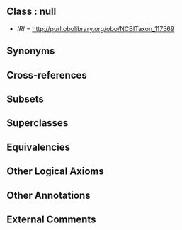 
## Class : null

 * *IRI* = http://purl.obolibrary.org/obo/NCBITaxon_117569

## Synonyms


## Cross-references


## Subsets


## Superclasses


## Equivalencies


## Other Logical Axioms


## Other Annotations


## External Comments

